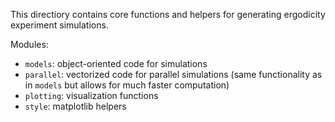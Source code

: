 This directiory contains core functions and helpers for generating ergodicity experiment simulations. 

Modules:
- `models`: object-oriented code for simulations
- `parallel`: vectorized code for parallel simulations (same functionality as in `models` but allows for much faster computation)
- `plotting`: visualization functions
- `style`: matplotlib helpers

